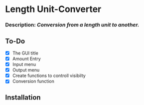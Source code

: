 # Length Unit-Converter
### Description: _Conversion from a length unit to another._
## To-Do
- [x] The GUI title
- [x] Amount Entry
- [x] Input menu
- [x] Output menu
- [x] Create functions to controll visibilty
- [x] Conversion function
## Installation